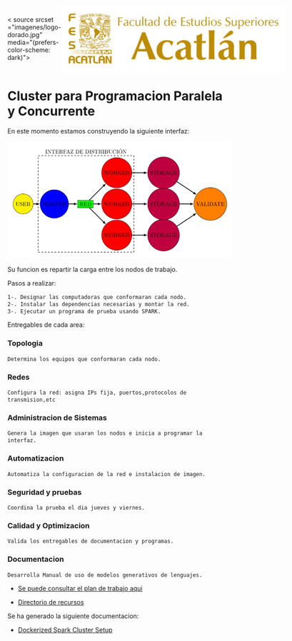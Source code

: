 
<div style="display: flex; align-items:center;"
    <picture> 
    < source srcset ="imagenes/logo-dorado.jpg" media="(prefers-color-scheme: dark)">
    <source srcset ="imagenes/logo_azul.png" media="(prefers-color-scheme: light)">
<img src="imagenes/logo-dorado.jpg" width="100%" >
<!--<img src="imagenes/Imagen2.jpg" width="20%" > -->
    </picture>
</div>


# Cluster para Programacion Paralela y Concurrente 


En este momento estamos construyendo la siguiente interfaz:

<img src="PDFs/workbench/Prueba_Jueves/Topologia_prueba-1.png">

Su funcion es repartir la carga entre los nodos de trabajo. 

Pasos a realizar:

    1-. Designar las computadoras que conformaran cada nodo.
    2-. Instalar las dependencias necesarias y montar la red.
    3-. Ejecutar un programa de prueba usando SPARK.

Entregables de cada area:

### Topologia

    Determina los equipos que conformaran cada nodo. 

### Redes

    Configura la red: asigna IPs fija, puertos,protocolos de transmision,etc

### Administracion de Sistemas

    Genera la imagen que usaran los nodos e inicia a programar la interfaz.

### Automatizacion

    Automatiza la configuracion de la red e instalacion de imagen.

### Seguridad y pruebas 

    Coordina la prueba el dia jueves y viernes.

### Calidad y Optimizacion
    
    Valida los entregables de documentacion y programas.

### Documentacion

    Desarrolla Manual de uso de modelos generativos de lenguajes.










* <a href="https://github.com/LuisMAC2022/PPC/tree/PlanTrabajo/PlanTrabajo"> Se puede consultar el plan de trabajo aqui <a/>

* <a href="https://github.com/LuisMAC2022/PPC/blob/main/PDFs/readme.md">Directorio de recursos </a> 


Se ha generado la siguiente documentacion:

* <a href="https://www.github.com/Jorge95Cortes/dockerized-spark-cluster-set-up"> Dockerized Spark Cluster Setup </a> 




































